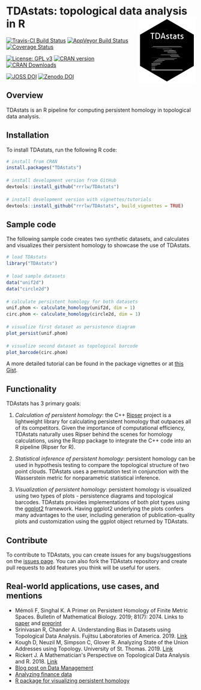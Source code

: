 # TDAstats: topological data analysis in R <img src="man/figures/HexTDA.png" align="right" height="175" width="151"/>

[![Travis-CI Build Status](https://travis-ci.org/rrrlw/TDAstats.svg?branch=master)](https://travis-ci.org/rrrlw/TDAstats)
[![AppVeyor Build Status](https://ci.appveyor.com/api/projects/status/github/rrrlw/TDAstats?branch=master&svg=true)](https://ci.appveyor.com/project/rrrlw/TDAstats)
[![Coverage Status](https://img.shields.io/codecov/c/github/rrrlw/TDAstats/master.svg)](https://codecov.io/github/rrrlw/TDAstats?branch=master)

[![License: GPL v3](https://img.shields.io/badge/License-GPL%20v3-blue.svg)](https://www.gnu.org/licenses/gpl-3.0)
[![CRAN version](http://www.r-pkg.org/badges/version/TDAstats)](https://CRAN.R-project.org/package=TDAstats)
[![CRAN Downloads](http://cranlogs.r-pkg.org/badges/grand-total/TDAstats)](https://CRAN.R-project.org/package=TDAstats)

[![JOSS DOI](http://joss.theoj.org/papers/10.21105/joss.00860/status.svg)](https://doi.org/10.21105/joss.00860)
[![Zenodo DOI](https://zenodo.org/badge/130141540.svg)](https://zenodo.org/badge/latestdoi/130141540)

## Overview

TDAstats is an R pipeline for computing persistent homology in topological data analysis.

## Installation

To install TDAstats, run the following R code:
```r
# install from CRAN
install.packages("TDAstats")

# install development version from GitHub
devtools::install_github("rrrlw/TDAstats")

# install development version with vignettes/tutorials
devtools::install_github("rrrlw/TDAstats", build_vignettes = TRUE)
```

## Sample code

The following sample code creates two synthetic datasets, and calculates and visualizes their persistent homology to showcase the use of TDAstats.

```r
# load TDAstats
library("TDAstats")

# load sample datasets
data("unif2d")
data("circle2d")

# calculate persistent homology for both datasets
unif.phom <- calculate_homology(unif2d, dim = 1)
circ.phom <- calculate_homology(circle2d, dim = 1)

# visualize first dataset as persistence diagram
plot_persist(unif.phom)

# visualize second dataset as topological barcode
plot_barcode(circ.phom)
```

A more detailed tutorial can be found in the package vignettes or at [this Gist](https://gist.github.com/rrrlw/2fd22a834a883cb66454b1dabab9fdcb).

## Functionality

TDAstats has 3 primary goals:

1.  *Calculation of persistent homology*: the C++
[Ripser](https://github.com/Ripser/ripser)
project is a lightweight library for calculating persistent homology
that outpaces all of its competitors. Given the importance of computational
efficiency, TDAstats naturally uses Ripser behind the scenes for homology
calculations, using the Rcpp package to integrate the C++ code into an R
pipeline (Ripser for R).

2.  *Statistical inference of persistent homology*: persistent homology can be
used in hypothesis testing to compare the topological structure of two point
clouds. TDAstats uses a permutation test in conjunction with the Wasserstein
metric for nonparametric statistical inference.

3.  *Visualization of persistent homology*: persistent homology is visualized
using two types of plots - persistence diagrams and topological barcodes.
TDAstats provides implementations of both plot types using the
[ggplot2](https://github.com/tidyverse/ggplot2)
framework. Having ggplot2 underlying the plots confers many advantages to the
user, including generation of publication-quality plots and customization using
the ggplot object returned by TDAstats.

## Contribute

To contribute to TDAstats, you can create issues for any bugs/suggestions on the [issues page](https://github.com/rrrlw/TDAstats/issues). You can also fork the TDAstats repository and create pull requests to add features you think will be useful for users.

## Real-world applications, use cases, and mentions

* Mémoli F, Singhal K. A Primer on Persistent Homology of Finite Metric Spaces. Bulletin of Mathematical Biology. 2019; 81(7): 2074. Links to [paper](https://link.springer.com/article/10.1007/s11538-019-00614-z) and [preprint](https://arxiv.org/abs/1905.13400)
* Srinivasan R, Chander A. Understanding Bias in Datasets using Topological Data Analysis. Fujitsu Laboratories of America. 2019. [Link](http://ceur-ws.org/Vol-2419/paper_9.pdf)
* Kough D, Neuzil M, Simpson C, Glover R. Analyzing State of the Union Addresses using Topology. University of St. Thomas. 2019. [Link](https://www.stthomas.edu/media/collegeofartsandsciences/mathematics/pdf/camsummer2019/CAMReport2019TDANeuzilKoughSimpson.pdf)
* Rickert J. A Mathematician's Perspective on Topological Data Analysis and R. 2018. [Link](https://rviews.rstudio.com/2018/11/14/a-mathematician-s-perspective-on-topological-data-analysis-and-r/)
* [Blog post on Data Management](https://www.kaisataipale.net/blog/2019/02/22/data-management/)
* [Analyzing finance data](https://github.com/kaitai/Example-with-TDAstats)
* [R package for visualizing persistent homology](https://github.com/rrrlw/ggtda)
